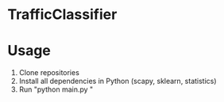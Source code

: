 # TrafficClassifier

# Usage

1. Clone repositories 
2. Install all dependencies in Python (scapy, sklearn, statistics)
3. Run "python main.py <insert pcap file location here>"
